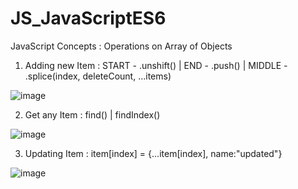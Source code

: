 # JS_JavaScriptES6
JavaScript Concepts : Operations on Array of Objects

1. Adding new Item : START - .unshift() | END - .push() | MIDDLE - .splice(index, deleteCount, ...items)
   
![image](https://github.com/user-attachments/assets/b063f7d0-2ec9-4917-b12b-4f21bd812375)

2. Get any Item : find() | findIndex()

![image](https://github.com/user-attachments/assets/2f8581f6-897a-4ea2-a04c-3d5161757e66)

3. Updating Item : item[index] = {...item[index], name:"updated"}

![image](https://github.com/user-attachments/assets/28c82ae6-1ac9-43b2-a648-91a9a011cdf7)

